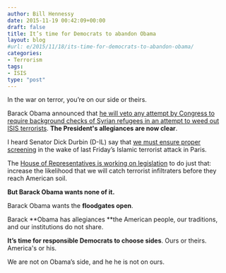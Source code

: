 ```yaml
---
author: Bill Hennessy
date: 2015-11-19 00:42:09+00:00
draft: false
title: It’s time for Democrats to abandon Obama
layout: blog
#url: e/2015/11/18/its-time-for-democrats-to-abandon-obama/
categories:
- Terrorism
tags:
- ISIS
type: "post"
---
```


In the war on terror, you’re on our side or theirs.

Barack Obama announced that [he will veto any attempt by Congress to require background checks of Syrian refugees in an attempt to weed out ISIS terrorists](https://www.businessinsider.com/r-white-house-says-obama-would-veto-proposal-for-more-scrutiny-of-refugees-2015-11). **The President's allegiances are now clear**.

I heard Senator Dick Durbin (D-IL) say that [we must ensure proper screening](https://www.wjbc.com/2015/11/17/durbin-concerned-about-how-to-screen-syrian-refugees/) in the wake of last Friday’s Islamic terrorist attack in Paris.

The [House of Representatives is working on legislation](https://www.theblaze.com/stories/2015/11/18/house-gop-moves-on-urgent-effort-to-strengthen-vetting-of-syrian-refugees-speaker-ryan-promises-no-religious-test/) to do just that: increase the likelihood that we will catch terrorist infiltraters before they reach American soil.

**But Barack Obama wants none of it.**

Barack Obama wants the **floodgates open**.

Barack **Obama has allegiances **the American people, our traditions, and our institutions do not share.

**It’s time for responsible Democrats to choose sides**. Ours or theirs. America's or his.

We are not on Obama’s side, and he he is not on ours.
